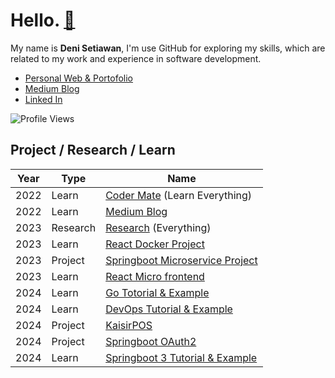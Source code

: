 # Hello. [🚀](https://github.com/denitiawan/portofolio)
My name is **Deni Setiawan**, I'm use GitHub for exploring my skills, which are related to my work and experience in software development. 

- [Personal Web & Portofolio](https://denisetiawan.vercel.app)
- [Medium Blog](https://denitiawan.medium.com)
- [Linked In](https://www.linkedin.com/in/deni-setiawan-a2328967/)

![Profile Views](https://komarev.com/ghpvc/?username=denitiawan&label=Profile%20Views&color=0e75b6&style=flat)


## Project / Research / Learn
|Year|Type|Name|
|--|--|--|
|2022|Learn|[Coder Mate](https://github.com/codermate) (Learn Everything)|
|2022|Learn|[Medium Blog](https://github.com/denitiawan/medium-blog)|
|2023|Research|[Research](https://github.com/denitiawan/research) (Everything)|
|2023|Learn|[React Docker Project](https://github.com/dockerize-react-project)|
|2023|Project|[Springboot Microservice Project](https://github.com/springboot-microservices-project)|
|2023|Learn|[React Micro frontend](https://github.com/react-microfrontend-project)|
|2024|Learn|[Go Totorial & Example](https://github.com/go-microservices-project)|
|2024|Learn|[DevOps Tutorial & Example](https://github.com/devops-tutorial-example)|
|2024|Project|[KaisirPOS](https://github.com/kaisirpos)|
|2024|Project|[Springboot OAuth2](https://github.com/springboot-oauth2-server-project)|
|2024|Learn|[Springboot 3 Tutorial & Example](https://github.com/springboot-3-example)|
